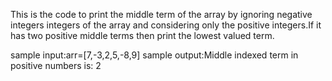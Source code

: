 This is the code to print the middle term of the array by ignoring negative integers integers of the array and considering only the positive integers.If it has two positive middle terms then print the lowest valued term.

sample input:arr=[7,-3,2,5,-8,9]
sample output:Middle indexed term in positive numbers is: 2


